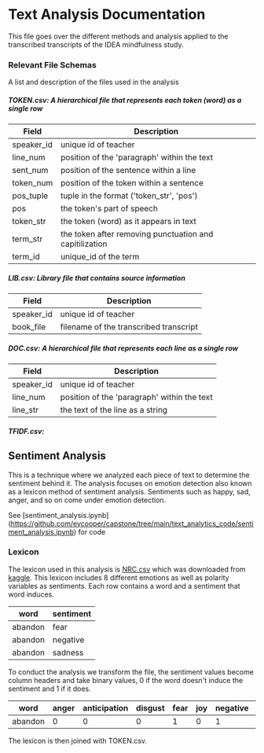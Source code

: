 # Text Analysis Documentation 
 
This file goes over the different methods and analysis applied to the transcribed transcripts of the IDEA mindfulness study. 

### Relevant File Schemas

A list and description of the files used in the analysis

##### TOKEN.csv: A hierarchical file that represents each token (word) as a single row

|Field |Description|
|----- |-----------|
|speaker_id|unique id of teacher|
|line_num  |position of the 'paragraph' within the text|
|sent_num  |position of the sentence within a line|
|token_num |position of the token within a sentence|
|pos_tuple |tuple in the format ('token_str', 'pos')|
|pos       |the token's part of speech|
|token_str |the token (word) as it appears in text|
|term_str  |the token after removing punctuation and capitilization|
|term_id   |unique_id of the term|

##### LIB.csv: Library file that contains source information

|Field |Description|
|----- |-----------|
|speaker_id|unique id of teacher|
|book_file |filename of the transcribed transcript|

##### DOC.csv: A hierarchical file that represents each line as a single row

|Field |Description|
|----- |-----------|
|speaker_id|unique id of teacher|
|line_num  |position of the 'paragraph' within the text|
|line_str  |the text of the line as a string|

##### TFIDF.csv: 

## Sentiment Analysis

This is a technique where we analyzed each piece of text to determine the sentiment behind it. The analysis focuses on emotion detection also known as a lexicon method of sentiment analysis. Sentiments such as happy, sad, anger, and so on come under emotion detection. 

See [sentiment_analysis.ipynb] (https://github.com/eycooper/capstone/tree/main/text_analytics_code/sentiment_analysis.ipynb) for code


### Lexicon

The lexicon used in this analysis is [NRC.csv](https://github.com/eycooper/capstone/blob/main/text_analytics_code/NRC.csv) which was downloaded from [kaggle](https://www.kaggle.com/datasets/andradaolteanu/bing-nrc-afinn-lexicons). This lexicon includes 8 different emotions as well as polarity variables as sentiments. Each row contains a word and a sentiment that word induces. 

|word|sentiment|
|----|---------|
|abandon|fear|
|abandon|negative|
|abandon|sadness|

To conduct the analysis we transform the file, the sentiment values become column headers and take binary values, 0 if the word doesn't induce the sentiment and 1 if it does.

|word|anger|anticipation|disgust|fear|joy|negative|positive|sadness|surprise|trust|
|---|---|---|---|---|---|---|---|---|---|---|
|abandon|0|0|0|1|0|1|0|1|0|0|

The lexicon is then joined with TOKEN.csv. 
